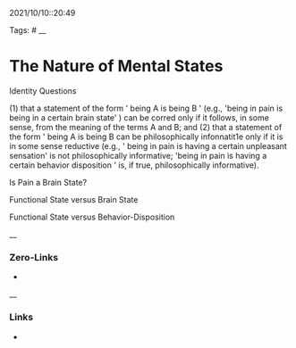 2021/10/10::20:49

Tags: #
__
# The Nature of Mental States
Identity Questions

(1) that a statement of the form ' being A is being B ' (e.g., 'being in pain is being in a certain brain state' ) can be corred only if it follows, in some sense, from the meaning of the terms A and B; and (2) that a statement of the form ' being A is being B can be philosophically infonnatit1e only if it is in some sense reductive (e.g., ' being in pain is having a certain unpleasant sensation' is not philosophically informative; 'being in pain is having a certain behavior disposition ' is, if true, philosophically informative).

  

Is Pain a Brain State?

  

Functional State versus Brain State


Functional State versus Behavior-Disposition

__
### Zero-Links
-
__
### Links
-